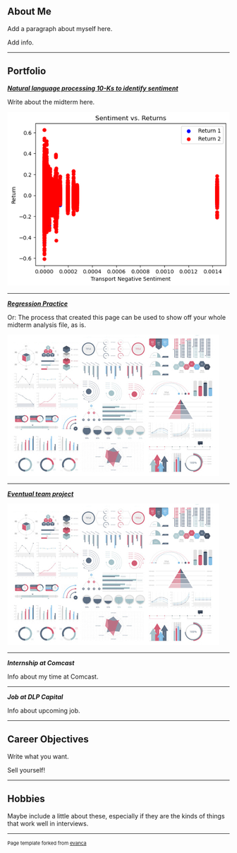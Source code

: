 ## About Me

Add a paragraph about myself here.

Add info.

---

## Portfolio

<!-- You can link to other websites, PDFs in this repo, and other pages in this repo -->

_**[Natural language processing 10-Ks to identify sentiment](report/report.md)**_

Write about the midterm here. 

<img src="report/output_10_0.png?raw=true"/>

---

_**[Regression Practice](Regression_practice)**_

Or: The process that created this page can be used to show off your whole midterm analysis file, as is.

<img src="images/dummy_thumbnail.jpg?raw=true"/>

---

_**[Eventual team project](https://donbowen.github.io/teamproject/)**_

<img src="images/dummy_thumbnail.jpg?raw=true"/>

---

_**Internship at Comcast**_

Info about my time at Comcast.

---

_**Job at DLP Capital**_

Info about upcoming job. 

---

## Career Objectives

Write what you want. 

Sell yourself!

---

## Hobbies

Maybe include a little about these, especially if they are the kinds of things that work well in interviews.

---
<p style="font-size:11px">Page template forked from <a href="https://github.com/evanca/quick-portfolio">evanca</a></p>
<!-- Remove above link if you don't want to attibute -->
